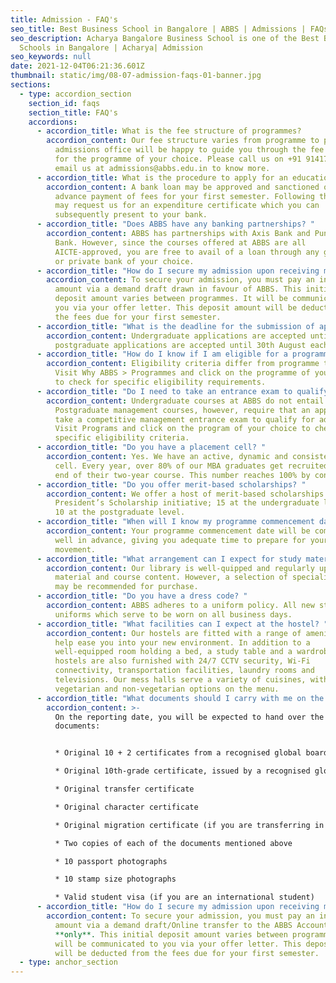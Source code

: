 ```yaml
---
title: Admission - FAQ's
seo_title: Best Business School in Bangalore | ABBS | Admissions | FAQs
seo_description: Acharya Bangalore Business School is one of the Best Business
  Schools in Bangalore | Acharya| Admission
seo_keywords: null
date: 2021-12-04T06:21:36.601Z
thumbnail: static/img/08-07-admission-faqs-01-banner.jpg
sections:
  - type: accordion_section
    section_id: faqs
    section_title: FAQ's
    accordions:
      - accordion_title: What is the fee structure of programmes?
        accordion_content: Our fee structure varies from programme to programme. Our
          admissions office will be happy to guide you through the fee structure
          for the programme of your choice. Please call us on +91 9141707070 or
          email us at admissions@abbs.edu.in to know more.
      - accordion_title: What is the procedure to apply for an education loan?
        accordion_content: A bank loan may be approved and sanctioned only after the
          advance payment of fees for your first semester. Following this, you
          may request us for an expenditure certificate which you can
          subsequently present to your bank.
      - accordion_title: "Does ABBS have any banking partnerships? "
        accordion_content: ABBS has partnerships with Axis Bank and Punjab National
          Bank. However, since the courses offered at ABBS are all
          AICTE-approved, you are free to avail of a loan through any government
          or private bank of your choice.
      - accordion_title: "How do I secure my admission upon receiving my offer letter? "
        accordion_content: To secure your admission, you must pay an initial deposit
          amount via a demand draft drawn in favour of ABBS. This initial
          deposit amount varies between programmes. It will be communicated to
          you via your offer letter. This deposit amount will be deducted from
          the fees due for your first semester.
      - accordion_title: "What is the deadline for the submission of applications? "
        accordion_content: Undergraduate applications are accepted until 1st July, and
          postgraduate applications are accepted until 30th August each year.
      - accordion_title: "How do I know if I am eligible for a programme? "
        accordion_content: Eligibility criteria differ from programme to programme.
          Visit Why ABBS > Programmes and click on the programme of your choice
          to check for specific eligibility requirements.
      - accordion_title: "Do I need to take an entrance exam to qualify for admission? "
        accordion_content: Undergraduate courses at ABBS do not entail an entrance exam.
          Postgraduate management courses, however, require that an applicant
          take a competitive management entrance exam to qualify for admission.
          Visit Programs and click on the program of your choice to check for
          specific eligibility criteria.
      - accordion_title: "Do you have a placement cell? "
        accordion_content: Yes. We have an active, dynamic and consistent placement
          cell. Every year, over 80% of our MBA graduates get recruited by the
          end of their two-year course. This number reaches 100% by convocation.
      - accordion_title: "Do you offer merit-based scholarships? "
        accordion_content: We offer a host of merit-based scholarships under our
          President’s Scholarship initiative; 15 at the undergraduate level and
          10 at the postgraduate level.
      - accordion_title: "When will I know my programme commencement date? "
        accordion_content: Your programme commencement date will be communicated to you
          well in advance, giving you adequate time to prepare for your
          movement.
      - accordion_title: "What arrangement can I expect for study material and other content? "
        accordion_content: Our library is well-quipped and regularly updated with study
          material and course content. However, a selection of specialised books
          may be recommended for purchase.
      - accordion_title: "Do you have a dress code? "
        accordion_content: ABBS adheres to a uniform policy. All new students are given
          uniforms which serve to be worn on all business days.
      - accordion_title: "What facilities can I expect at the hostel? "
        accordion_content: Our hostels are fitted with a range of amenities that will
          help ease you into your new environment. In addition to a
          well-equipped room holding a bed, a study table and a wardrobe, our
          hostels are also furnished with 24/7 CCTV security, Wi-Fi
          connectivity, transportation facilities, laundry rooms and
          televisions. Our mess halls serve a variety of cuisines, with both
          vegetarian and non-vegetarian options on the menu.
      - accordion_title: "What documents should I carry with me on the reporting date? "
        accordion_content: >-
          On the reporting date, you will be expected to hand over the following
          documents: 


          * Original 10 + 2 certificates from a recognised global board or council 

          * Original 10th-grade certificate, issued by a recognised global board or council 

          * Original transfer certificate 

          * Original character certificate 

          * Original migration certificate (if you are transferring in from another university) 

          * Two copies of each of the documents mentioned above 

          * 10 passport photographs 

          * 10 stamp size photographs 

          * Valid student visa (if you are an international student)
      - accordion_title: "How do I secure my admission upon receiving my offer letter? "
        accordion_content: To secure your admission, you must pay an initial deposit
          amount via a demand draft/Online transfer to the ABBS Account
          **only**. This initial deposit amount varies between programmes. It
          will be communicated to you via your offer letter. This deposit amount
          will be deducted from the fees due for your first semester.
  - type: anchor_section
---
```

